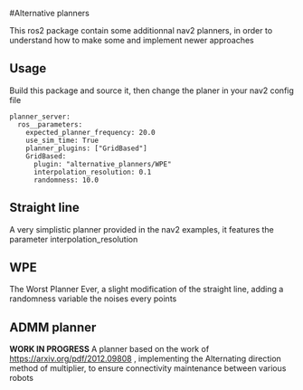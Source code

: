 #Alternative planners

This ros2 package contain some additionnal nav2 planners, in order to understand how to make some and implement newer approaches


## Usage

Build this package and source it, then change the planer in your nav2 config file

```
planner_server:
  ros__parameters:
    expected_planner_frequency: 20.0
    use_sim_time: True
    planner_plugins: ["GridBased"]
    GridBased:
      plugin: "alternative_planners/WPE"
      interpolation_resolution: 0.1
      randomness: 10.0
```



## Straight line

A very simplistic planner provided in the nav2 examples, it features the parameter interpolation_resolution

## WPE

The Worst Planner Ever, a slight modification of the straight line, adding a randomness variable the noises every points

## ADMM planner

**WORK IN PROGRESS** A planner based on the work of https://arxiv.org/pdf/2012.09808 , implementing the Alternating direction method of multiplier, to ensure connectivity maintenance between various robots


